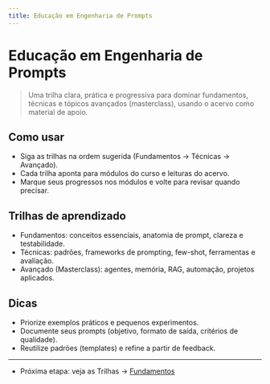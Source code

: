 ```yaml
---
title: Educação em Engenharia de Prompts
---
```


# Educação em Engenharia de Prompts

> Uma trilha clara, prática e progressiva para dominar fundamentos, técnicas e tópicos avançados (masterclass), usando o acervo como material de apoio.

## Como usar
- Siga as trilhas na ordem sugerida (Fundamentos → Técnicas → Avançado).
- Cada trilha aponta para módulos do curso e leituras do acervo.
- Marque seus progressos nos módulos e volte para revisar quando precisar.

## Trilhas de aprendizado
- Fundamentos: conceitos essenciais, anatomia de prompt, clareza e testabilidade.
- Técnicas: padrões, frameworks de prompting, few-shot, ferramentas e avaliação.
- Avançado (Masterclass): agentes, memória, RAG, automação, projetos aplicados.

## Dicas
- Priorize exemplos práticos e pequenos experimentos.
- Documente seus prompts (objetivo, formato de saída, critérios de qualidade).
- Reutilize padrões (templates) e refine a partir de feedback.

---

- Próxima etapa: veja as Trilhas → [Fundamentos](trilhas/fundamentos.md)

